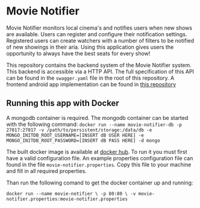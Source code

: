 # Movie Notifier

Movie Notifier monitors local cinema's and notifies users when new shows are available. Users can register and configure their notification settings. Registered users can create watchers with a number of filters to be notified of new showings in their aria. Using this application gives users the opportunity to always have the best seats for every show!

This repository contains the backend system of the Movie Notifier system. This backend is accessible via a HTTP API. The full specification of this API can be found in the `swagger.yaml` file in the root of this repository.
A frontend android app implementation can be found in [this repository](https://github.com/jpelgrom/Movie-Notifier-Android)

## Running this app with Docker
A mongodb container is required. The mongodb container can be started with the following command:
`` docker run --name movie-notifier-db
-p 27017:27017
-v /path/to/persistent/storage:/data/db
-e MONGO_INITDB_ROOT_USERNAME=[INSERT dB USER HERE]
-e MONGO_INITDB_ROOT_PASSWORD=[INSERT dB PASS HERE]
-d mongo `` 

The built docker image is available at [docker hub](https://hub.docker.com/r/sijmenhuizenga/movienotifier/). To run it you must first have a valid configuration file. An example properties configuration file can found in the file `movie-notifier.properties`. Copy this file to your machine and fill in all required properties. 

Than run the following comand to get the docker container up and running:

``docker run --name movie-notifier \
-p 80:80 \
-v movie-notifier.properties:movie-notifier.properties``